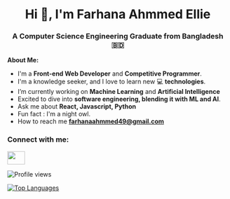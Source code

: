 <h1 align="center">Hi 👋, I'm Farhana Ahmmed Ellie</h1>
<h3 align="center">A Computer Science Engineering Graduate from Bangladesh 🇧🇩</h3>

<b>About Me: </b><br>
-  I'm a **Front-end Web Developer** and **Competitive Programmer**.
-  I'm a knowledge seeker, and I love to learn new 💻 **technologies**.
-  I’m currently working on **Machine Learning** and **Artificial Intelligence**
-  Excited to dive into **software engineering, blending it with ML and AI**.
-  Ask me about **React, Javascript, Python**
-  Fun fact : I'm a night owl.
-  How to reach me **[farhanaahmmed49@gmail.com](farhanaahmmed49@gmail.com)**

<h3 align="left">Connect with me:</h3>
<p align="left">
<a href="https://www.linkedin.com/in/farhana-ahmmed-b886a71ba/" target="blank"><img align="center" src="https://raw.githubusercontent.com/rahuldkjain/github-profile-readme-generator/master/src/images/icons/Social/linked-in-alt.svg" height="30" width="40" /></a>

![Profile views](https://komarev.com/ghpvc/?username=Ellie49&label=Profile%20views&color=0e75b6&style=flat)

[![Top Languages](https://github-readme-stats.vercel.app/api/top-langs/?username=Ellie49&layout=compact&theme=dark)](https://github.com/anuraghazra/github-readme-stats)
